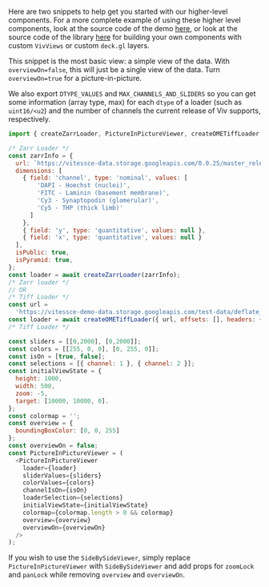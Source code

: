 Here are two snippets to help get you started with our higher-level components. For a more complete example of using these higher level components, look at the source code of the demo [here](https://github.com/hms-dbmi/viv/blob/master/demo/src/App.js), or look at the source code of the library [here](https://github.com/hms-dbmi/viv/tree/master/src) for building your own components with custom `VivViews` or custom `deck.gl` layers.

This snippet is the most basic view: a simple view of the data. With `overviewOn=false`, this will just be a single view of the data. Turn `overviewOn=true` for a picture-in-picture.

We also export `DTYPE_VALUES` and `MAX_CHANNELS_AND_SLIDERS` so you can get some information (array type, max) for each `dtype` of a loader (such as `uint16/<u2`) and the number of channels the current release of Viv supports, respectively.

```javascript
import { createZarrLoader, PictureInPictureViewer, createOMETiffLoader } from '@hubmap/vitessce-image-viewer';

/* Zarr Loader */
const zarrInfo = {
  url: `https://vitessce-data.storage.googleapis.com/0.0.25/master_release/spraggins/spraggins.mxif.zarr`,
  dimensions: [
    { field: 'channel', type: 'nominal', values: [
        'DAPI - Hoechst (nuclei)',
        'FITC - Laminin (basement membrane)',
        'Cy3 - Synaptopodin (glomerular)',
        'Cy5 - THP (thick limb)'
      ]
    },
    { field: 'y', type: 'quantitative', values: null },
    { field: 'x', type: 'quantitative', values: null }
  ],
  isPublic: true,
  isPyramid: true,
};
const loader = await createZarrLoader(zarrInfo);
/* Zarr loader */
// OR
/* Tiff Loader */
const url =
  'https://vitessce-demo-data.storage.googleapis.com/test-data/deflate_no_legacy/spraggins.bioformats.raw2ometiff.ome.tif';
const loader = await createOMETiffLoader({ url, offsets: [], headers: {} });
/* Tiff Loader */

const sliders = [[0,2000], [0,2000]];
const colors = [[255, 0, 0], [0, 255, 0]];
const isOn = [true, false];
const selections = [{ channel: 1 }, { channel: 2 }];
const initialViewState = {
  height: 1000,
  width: 500,
  zoom: -5,
  target: [10000, 10000, 0].
};
const colormap = '';
const overview = {
  boundingBoxColor: [0, 0, 255]
};
const overviewOn = false;
const PictureInPictureViewer = (
  <PictureInPictureViewer
    loader={loader}
    sliderValues={sliders}
    colorValues={colors}
    channelIsOn={isOn}
    loaderSelection={selections}
    initialViewState={initialViewState}
    colormap={colormap.length > 0 && colormap}
    overview={overview}
    overviewOn={overviewOn}
  />
);
```

If you wish to use the `SideBySideViewer`, simply replace `PictureInPictureViewer` with `SideBySideViewer` and add props for `zoomLock` and `panLock` while removing `overview` and `overviewOn`.
